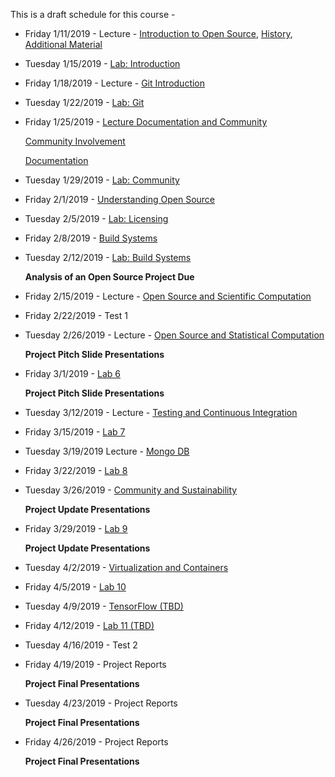 This is a draft schedule for this course -

* Friday 1/11/2019 - Lecture - [Introduction to Open Source](Modules/Introduction/Syllabus.pdf), [History](Modules/Introduction/History.pdf), [Additional Material](Modules/Introduction/Linux.pdf)

* Tuesday 1/15/2019 - [Lab: Introduction](Modules/Introduction/Lab-Introduction.md)

* Friday 1/18/2019 - Lecture - [Git Introduction](Lectures/Lecture-3.Md)

* Tuesday 1/22/2019 - [Lab: Git](Labs/Lab3.md)

* Friday 1/25/2019 - [Lecture Documentation and Community](Lectures/Lecture-4.Md)

	[Community Involvement](HTML_Lectures/DocumentationsAndCommunity-master/index2.html)

	[Documentation](HTML_Lectures/DocumentationsAndCommunity-master/index.html)

* Tuesday 1/29/2019 - [Lab: Community](Labs/Lab4.md)

* Friday 2/1/2019 - [Understanding Open Source](Modules/Licensing/Licensing-S2017-RPI-PatrickMasson.pdf)

* Tuesday 2/5/2019 - [Lab: Licensing](Modules/Licensing/Lab-Licensing.md)

* Friday 2/8/2019 - [Build Systems](HTML_Lectures/Lecture-Build-Systems/source/index.html)

* Tuesday 2/12/2019 - [Lab: Build Systems](Labs/Lab5.md)

	**Analysis of an Open Source Project Due**

* Friday 2/15/2019 - Lecture - [Open Source and Scientific Computation](HTML_Lectures/Sci-Computing-master/index.html)

* Friday 2/22/2019 - Test 1

* Tuesday 2/26/2019 - Lecture - [Open Source and Statistical Computation](HTML_Lectures/StatComputing-master/index.html)

	**Project Pitch Slide Presentations**

* Friday 3/1/2019 - [Lab 6](Labs/Lab6.md)

	**Project Pitch Slide Presentations**

* Tuesday 3/12/2019 - Lecture - [Testing and Continuous Integration](Lectures/TestingAndCI.md)

* Friday 3/15/2019 - [Lab 7](Labs/Lab7.md)

* Tuesday 3/19/2019 Lecture - [Mongo DB](Lectures/MongoDB.pdf)

* Friday 3/22/2019 - [Lab 8](Labs/Lab8.md)

* Tuesday 3/26/2019 - [Community and Sustainability](Lectures/CommunityandSustainability-3-1-2016.pdf)

     **Project Update Presentations** 

* Friday 3/29/2019 - [Lab 9](Labs/Lab9.md)

     **Project Update Presentations** 

* Tuesday 4/2/2019 - [Virtualization and Containers](https://github.com/rcos/CSCI-4961-01-Summer-2018/tree/master/HTML_Lectures/Virtualization_Lecture)

* Friday 4/5/2019 - [Lab 10](Labs/Lab10-Docker.md)

* Tuesday 4/9/2019 - [TensorFlow (TBD)]()

* Friday 4/12/2019 - [Lab 11 (TBD)]()

* Tuesday 4/16/2019 - Test 2

* Friday 4/19/2019 - Project Reports

	**Project Final Presentations**

* Tuesday 4/23/2019 - Project Reports

	**Project Final Presentations**

* Friday 4/26/2019 - Project Reports

	**Project Final Presentations**

